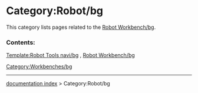 # Category:Robot/bg
This category lists pages related to the [Robot Workbench/bg](Robot_Workbench/bg.md).

### Contents:

[Template:Robot Tools navi/bg](Template:Robot_Tools_navi/bg.md) , [Robot Workbench/bg](Robot_Workbench/bg.md)

[Category:Workbenches/bg](Category:Workbenches/bg.md)

---
[documentation index](../README.md) > Category:Robot/bg
